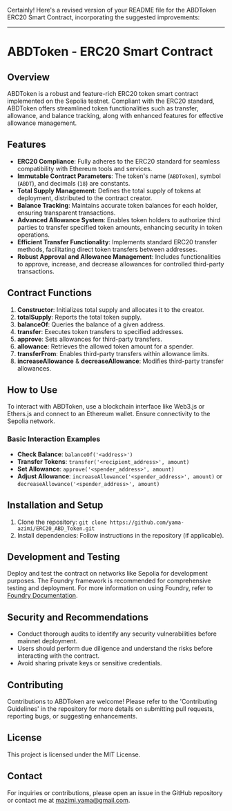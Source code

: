 Certainly! Here's a revised version of your README file for the ABDToken ERC20 Smart Contract, incorporating the suggested improvements:

---

# ABDToken - ERC20 Smart Contract

## Overview

ABDToken is a robust and feature-rich ERC20 token smart contract implemented on the Sepolia testnet. Compliant with the ERC20 standard, ABDToken offers streamlined token functionalities such as transfer, allowance, and balance tracking, along with enhanced features for effective allowance management.

## Features

- **ERC20 Compliance**: Fully adheres to the ERC20 standard for seamless compatibility with Ethereum tools and services.
- **Immutable Contract Parameters**: The token's name (`ABDToken`), symbol (`ABDT`), and decimals (`18`) are constants.
- **Total Supply Management**: Defines the total supply of tokens at deployment, distributed to the contract creator.
- **Balance Tracking**: Maintains accurate token balances for each holder, ensuring transparent transactions.
- **Advanced Allowance System**: Enables token holders to authorize third parties to transfer specified token amounts, enhancing security in token operations.
- **Efficient Transfer Functionality**: Implements standard ERC20 transfer methods, facilitating direct token transfers between addresses.
- **Robust Approval and Allowance Management**: Includes functionalities to approve, increase, and decrease allowances for controlled third-party transactions.

## Contract Functions

1. **Constructor**: Initializes total supply and allocates it to the creator.
2. **totalSupply**: Reports the total token supply.
3. **balanceOf**: Queries the balance of a given address.
4. **transfer**: Executes token transfers to specified addresses.
5. **approve**: Sets allowances for third-party transfers.
6. **allowance**: Retrieves the allowed token amount for a spender.
7. **transferFrom**: Enables third-party transfers within allowance limits.
8. **increaseAllowance** & **decreaseAllowance**: Modifies third-party transfer allowances.

## How to Use

To interact with ABDToken, use a blockchain interface like Web3.js or Ethers.js and connect to an Ethereum wallet. Ensure connectivity to the Sepolia network.

### Basic Interaction Examples

- **Check Balance**: `balanceOf('<address>')`
- **Transfer Tokens**: `transfer('<recipient_address>', amount)`
- **Set Allowance**: `approve('<spender_address>', amount)`
- **Adjust Allowance**: `increaseAllowance('<spender_address>', amount)` or `decreaseAllowance('<spender_address>', amount)`

## Installation and Setup

1. Clone the repository: `git clone https://github.com/yama-azimi/ERC20_ABD_Token.git`
2. Install dependencies: Follow instructions in the repository (if applicable).

## Development and Testing

Deploy and test the contract on networks like Sepolia for development purposes. The Foundry framework is recommended for comprehensive testing and deployment. For more information on using Foundry, refer to [Foundry Documentation](https://foundry.paradigm.xyz/).

## Security and Recommendations

- Conduct thorough audits to identify any security vulnerabilities before mainnet deployment.
- Users should perform due diligence and understand the risks before interacting with the contract.
- Avoid sharing private keys or sensitive credentials.

## Contributing

Contributions to ABDToken are welcome! Please refer to the 'Contributing Guidelines' in the repository for more details on submitting pull requests, reporting bugs, or suggesting enhancements.

## License

This project is licensed under the MIT License.

## Contact

For inquiries or contributions, please open an issue in the GitHub repository or contact me at mazimi.yama@gmail.com.
